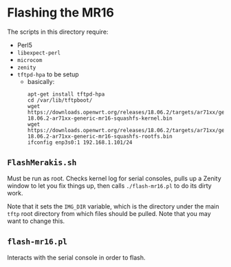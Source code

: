# Flashing the MR16

The scripts in this directory require:
- Perl5
- `libexpect-perl`
- `microcom`
- `zenity`
- `tftpd-hpa` to be setup
  - basically:
    ```
    apt-get install tftpd-hpa
    cd /var/lib/tftpboot/
    wget https://downloads.openwrt.org/releases/18.06.2/targets/ar71xx/generic/openwrt-18.06.2-ar71xx-generic-mr16-squashfs-kernel.bin
    wget https://downloads.openwrt.org/releases/18.06.2/targets/ar71xx/generic/openwrt-18.06.2-ar71xx-generic-mr16-squashfs-rootfs.bin
    ifconfig enp3s0:1 192.168.1.101/24
    ```

## `FlashMerakis.sh`
Must be run as root. Checks kernel log for serial consoles, pulls up a Zenity window to let you fix things up, then calls `./flash-mr16.pl` to do its dirty work.

Note that it sets the `IMG_DIR` variable, which is the directory under the main `tftp` root directory from which files should be pulled. Note that you may want to change this.

## `flash-mr16.pl`
Interacts with the serial console in order to flash.
